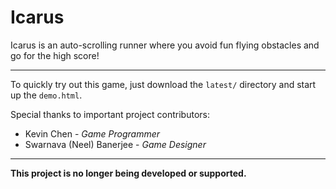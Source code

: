 Icarus
=====================
Icarus is an auto-scrolling runner where you avoid fun flying obstacles and go for the high score!
_______________
To quickly try out this game, just download the `latest/` directory and start up the `demo.html`.

Special thanks to important project contributors:
+ Kevin Chen - *Game Programmer*
+ Swarnava (Neel) Banerjee - *Game Designer*

_______________
**This project is no longer being developed or supported.**
